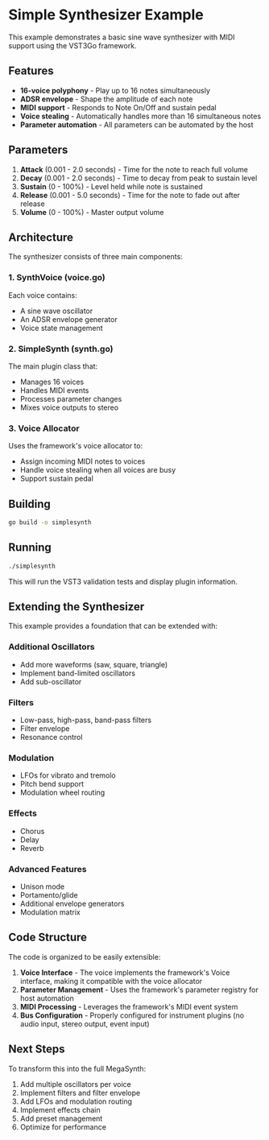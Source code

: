 # Simple Synthesizer Example

This example demonstrates a basic sine wave synthesizer with MIDI support using the VST3Go framework.

## Features

- **16-voice polyphony** - Play up to 16 notes simultaneously
- **ADSR envelope** - Shape the amplitude of each note
- **MIDI support** - Responds to Note On/Off and sustain pedal
- **Voice stealing** - Automatically handles more than 16 simultaneous notes
- **Parameter automation** - All parameters can be automated by the host

## Parameters

1. **Attack** (0.001 - 2.0 seconds) - Time for the note to reach full volume
2. **Decay** (0.001 - 2.0 seconds) - Time to decay from peak to sustain level  
3. **Sustain** (0 - 100%) - Level held while note is sustained
4. **Release** (0.001 - 5.0 seconds) - Time for the note to fade out after release
5. **Volume** (0 - 100%) - Master output volume

## Architecture

The synthesizer consists of three main components:

### 1. SynthVoice (voice.go)
Each voice contains:
- A sine wave oscillator
- An ADSR envelope generator
- Voice state management

### 2. SimpleSynth (synth.go)
The main plugin class that:
- Manages 16 voices
- Handles MIDI events
- Processes parameter changes
- Mixes voice outputs to stereo

### 3. Voice Allocator
Uses the framework's voice allocator to:
- Assign incoming MIDI notes to voices
- Handle voice stealing when all voices are busy
- Support sustain pedal

## Building

```bash
go build -o simplesynth
```

## Running

```bash
./simplesynth
```

This will run the VST3 validation tests and display plugin information.

## Extending the Synthesizer

This example provides a foundation that can be extended with:

### Additional Oscillators
- Add more waveforms (saw, square, triangle)
- Implement band-limited oscillators
- Add sub-oscillator

### Filters
- Low-pass, high-pass, band-pass filters
- Filter envelope
- Resonance control

### Modulation
- LFOs for vibrato and tremolo
- Pitch bend support
- Modulation wheel routing

### Effects
- Chorus
- Delay
- Reverb

### Advanced Features
- Unison mode
- Portamento/glide
- Additional envelope generators
- Modulation matrix

## Code Structure

The code is organized to be easily extensible:

1. **Voice Interface** - The voice implements the framework's Voice interface, making it compatible with the voice allocator
2. **Parameter Management** - Uses the framework's parameter registry for host automation
3. **MIDI Processing** - Leverages the framework's MIDI event system
4. **Bus Configuration** - Properly configured for instrument plugins (no audio input, stereo output, event input)

## Next Steps

To transform this into the full MegaSynth:
1. Add multiple oscillators per voice
2. Implement filters and filter envelope
3. Add LFOs and modulation routing
4. Implement effects chain
5. Add preset management
6. Optimize for performance